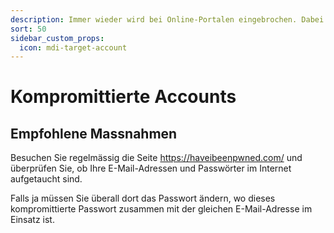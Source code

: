 ```yaml
---
description: Immer wieder wird bei Online-Portalen eingebrochen. Dabei werden oft Millionen von Kontendaten gestohlen. Bin ich auch betroffen?
sort: 50
sidebar_custom_props:
  icon: mdi-target-account
---
```


# Kompromittierte Accounts



## Empfohlene Massnahmen
Besuchen Sie regelmässig die Seite https://haveibeenpwned.com/ und überprüfen Sie, ob Ihre E-Mail-Adressen und Passwörter im Internet aufgetaucht sind.

Falls ja müssen Sie überall dort das Passwort ändern, wo dieses kompromittierte Passwort zusammen mit der gleichen E-Mail-Adresse im Einsatz ist.


